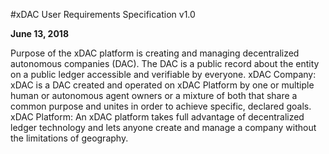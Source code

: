 #xDAC User Requirements Specification v1.0

**June 13, 2018**

Purpose of the xDAC platform is creating and managing decentralized autonomous companies (DAC). The DAC is a public record about the entity on a public ledger accessible and verifiable by everyone.
xDAC Company: xDAC is a DAC created and operated on xDAC Platform by one or multiple human or autonomous agent owners or a mixture of both that share a common purpose and unites in order to achieve specific, declared goals.
xDAC Platform: An xDAC platform takes full advantage of decentralized ledger technology and lets anyone create and manage a company without the limitations of geography.
